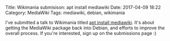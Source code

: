 Title: Wikimania submisison: apt install mediawiki
Date: 2017-04-09 18:22
Category: MediaWiki
Tags: mediawiki, debian, wikimania

I've submitted a talk to Wikimania titled [apt install mediawiki](https://wikimania2017.wikimedia.org/wiki/Submissions/apt_install_mediawiki). It's about getting the MediaWiki package back into Debian, and efforts to improve the overall process. If you're interested, sign up on the submissions page :)
